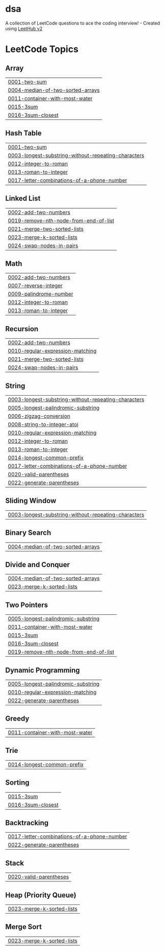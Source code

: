 # dsa
A collection of LeetCode questions to ace the coding interview! - Created using [LeetHub v2](https://github.com/arunbhardwaj/LeetHub-2.0)

<!---LeetCode Topics Start-->
# LeetCode Topics
## Array
|  |
| ------- |
| [0001-two-sum](https://github.com/adxgun/dsa/tree/master/0001-two-sum) |
| [0004-median-of-two-sorted-arrays](https://github.com/adxgun/dsa/tree/master/0004-median-of-two-sorted-arrays) |
| [0011-container-with-most-water](https://github.com/adxgun/dsa/tree/master/0011-container-with-most-water) |
| [0015-3sum](https://github.com/adxgun/dsa/tree/master/0015-3sum) |
| [0016-3sum-closest](https://github.com/adxgun/dsa/tree/master/0016-3sum-closest) |
## Hash Table
|  |
| ------- |
| [0001-two-sum](https://github.com/adxgun/dsa/tree/master/0001-two-sum) |
| [0003-longest-substring-without-repeating-characters](https://github.com/adxgun/dsa/tree/master/0003-longest-substring-without-repeating-characters) |
| [0012-integer-to-roman](https://github.com/adxgun/dsa/tree/master/0012-integer-to-roman) |
| [0013-roman-to-integer](https://github.com/adxgun/dsa/tree/master/0013-roman-to-integer) |
| [0017-letter-combinations-of-a-phone-number](https://github.com/adxgun/dsa/tree/master/0017-letter-combinations-of-a-phone-number) |
## Linked List
|  |
| ------- |
| [0002-add-two-numbers](https://github.com/adxgun/dsa/tree/master/0002-add-two-numbers) |
| [0019-remove-nth-node-from-end-of-list](https://github.com/adxgun/dsa/tree/master/0019-remove-nth-node-from-end-of-list) |
| [0021-merge-two-sorted-lists](https://github.com/adxgun/dsa/tree/master/0021-merge-two-sorted-lists) |
| [0023-merge-k-sorted-lists](https://github.com/adxgun/dsa/tree/master/0023-merge-k-sorted-lists) |
| [0024-swap-nodes-in-pairs](https://github.com/adxgun/dsa/tree/master/0024-swap-nodes-in-pairs) |
## Math
|  |
| ------- |
| [0002-add-two-numbers](https://github.com/adxgun/dsa/tree/master/0002-add-two-numbers) |
| [0007-reverse-integer](https://github.com/adxgun/dsa/tree/master/0007-reverse-integer) |
| [0009-palindrome-number](https://github.com/adxgun/dsa/tree/master/0009-palindrome-number) |
| [0012-integer-to-roman](https://github.com/adxgun/dsa/tree/master/0012-integer-to-roman) |
| [0013-roman-to-integer](https://github.com/adxgun/dsa/tree/master/0013-roman-to-integer) |
## Recursion
|  |
| ------- |
| [0002-add-two-numbers](https://github.com/adxgun/dsa/tree/master/0002-add-two-numbers) |
| [0010-regular-expression-matching](https://github.com/adxgun/dsa/tree/master/0010-regular-expression-matching) |
| [0021-merge-two-sorted-lists](https://github.com/adxgun/dsa/tree/master/0021-merge-two-sorted-lists) |
| [0024-swap-nodes-in-pairs](https://github.com/adxgun/dsa/tree/master/0024-swap-nodes-in-pairs) |
## String
|  |
| ------- |
| [0003-longest-substring-without-repeating-characters](https://github.com/adxgun/dsa/tree/master/0003-longest-substring-without-repeating-characters) |
| [0005-longest-palindromic-substring](https://github.com/adxgun/dsa/tree/master/0005-longest-palindromic-substring) |
| [0006-zigzag-conversion](https://github.com/adxgun/dsa/tree/master/0006-zigzag-conversion) |
| [0008-string-to-integer-atoi](https://github.com/adxgun/dsa/tree/master/0008-string-to-integer-atoi) |
| [0010-regular-expression-matching](https://github.com/adxgun/dsa/tree/master/0010-regular-expression-matching) |
| [0012-integer-to-roman](https://github.com/adxgun/dsa/tree/master/0012-integer-to-roman) |
| [0013-roman-to-integer](https://github.com/adxgun/dsa/tree/master/0013-roman-to-integer) |
| [0014-longest-common-prefix](https://github.com/adxgun/dsa/tree/master/0014-longest-common-prefix) |
| [0017-letter-combinations-of-a-phone-number](https://github.com/adxgun/dsa/tree/master/0017-letter-combinations-of-a-phone-number) |
| [0020-valid-parentheses](https://github.com/adxgun/dsa/tree/master/0020-valid-parentheses) |
| [0022-generate-parentheses](https://github.com/adxgun/dsa/tree/master/0022-generate-parentheses) |
## Sliding Window
|  |
| ------- |
| [0003-longest-substring-without-repeating-characters](https://github.com/adxgun/dsa/tree/master/0003-longest-substring-without-repeating-characters) |
## Binary Search
|  |
| ------- |
| [0004-median-of-two-sorted-arrays](https://github.com/adxgun/dsa/tree/master/0004-median-of-two-sorted-arrays) |
## Divide and Conquer
|  |
| ------- |
| [0004-median-of-two-sorted-arrays](https://github.com/adxgun/dsa/tree/master/0004-median-of-two-sorted-arrays) |
| [0023-merge-k-sorted-lists](https://github.com/adxgun/dsa/tree/master/0023-merge-k-sorted-lists) |
## Two Pointers
|  |
| ------- |
| [0005-longest-palindromic-substring](https://github.com/adxgun/dsa/tree/master/0005-longest-palindromic-substring) |
| [0011-container-with-most-water](https://github.com/adxgun/dsa/tree/master/0011-container-with-most-water) |
| [0015-3sum](https://github.com/adxgun/dsa/tree/master/0015-3sum) |
| [0016-3sum-closest](https://github.com/adxgun/dsa/tree/master/0016-3sum-closest) |
| [0019-remove-nth-node-from-end-of-list](https://github.com/adxgun/dsa/tree/master/0019-remove-nth-node-from-end-of-list) |
## Dynamic Programming
|  |
| ------- |
| [0005-longest-palindromic-substring](https://github.com/adxgun/dsa/tree/master/0005-longest-palindromic-substring) |
| [0010-regular-expression-matching](https://github.com/adxgun/dsa/tree/master/0010-regular-expression-matching) |
| [0022-generate-parentheses](https://github.com/adxgun/dsa/tree/master/0022-generate-parentheses) |
## Greedy
|  |
| ------- |
| [0011-container-with-most-water](https://github.com/adxgun/dsa/tree/master/0011-container-with-most-water) |
## Trie
|  |
| ------- |
| [0014-longest-common-prefix](https://github.com/adxgun/dsa/tree/master/0014-longest-common-prefix) |
## Sorting
|  |
| ------- |
| [0015-3sum](https://github.com/adxgun/dsa/tree/master/0015-3sum) |
| [0016-3sum-closest](https://github.com/adxgun/dsa/tree/master/0016-3sum-closest) |
## Backtracking
|  |
| ------- |
| [0017-letter-combinations-of-a-phone-number](https://github.com/adxgun/dsa/tree/master/0017-letter-combinations-of-a-phone-number) |
| [0022-generate-parentheses](https://github.com/adxgun/dsa/tree/master/0022-generate-parentheses) |
## Stack
|  |
| ------- |
| [0020-valid-parentheses](https://github.com/adxgun/dsa/tree/master/0020-valid-parentheses) |
## Heap (Priority Queue)
|  |
| ------- |
| [0023-merge-k-sorted-lists](https://github.com/adxgun/dsa/tree/master/0023-merge-k-sorted-lists) |
## Merge Sort
|  |
| ------- |
| [0023-merge-k-sorted-lists](https://github.com/adxgun/dsa/tree/master/0023-merge-k-sorted-lists) |
<!---LeetCode Topics End-->